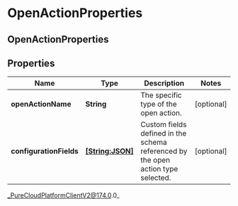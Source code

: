 # OpenActionProperties

## OpenActionProperties

## Properties

|Name | Type | Description | Notes|
|------------ | ------------- | ------------- | -------------|
| **openActionName** | **String** | The specific type of the open action. | [optional] |
| **configurationFields** | [**[String:JSON]**](JSON) | Custom fields defined in the schema referenced by the open action type selected. | [optional] |



_PureCloudPlatformClientV2@174.0.0_
